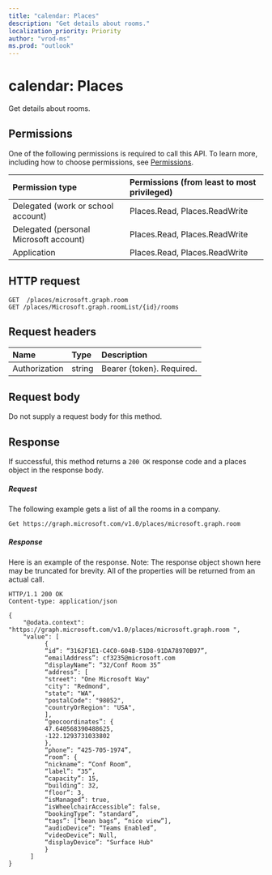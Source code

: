 ```yaml
---
title: "calendar: Places"
description: "Get details about rooms."
localization_priority: Priority
author: "vrod-ms"
ms.prod: "outlook"
---
```


# calendar: Places

Get details about rooms.

## Permissions
One of the following permissions is required to call this API. To learn more, including how to choose permissions, see [Permissions](/graph/permissions-reference).

|Permission type      | Permissions (from least to most privileged)              |
|:--------------------|:---------------------------------------------------------|
|Delegated (work or school account) | Places.Read, Places.ReadWrite    |
|Delegated (personal Microsoft account) | Places.Read, Places.ReadWrite |
|Application | Places.Read, Places.ReadWrite |

## HTTP request
<!-- { "blockType": "ignored" } -->
```http
GET  /places/microsoft.graph.room
GET /places/Microsoft.graph.roomList/{id}/rooms
```

## Request headers
| Name       | Type | Description|
|:-----------|:------|:----------|
| Authorization  | string  | Bearer {token}. Required. |

## Request body
Do not supply a request body for this method.

## Response

If successful, this method returns a `200 OK` response code and a places object in the response body.
##### Request
The following example gets a list of all the rooms in a company.

<!-- {
  "blockType": "ignored",
  "name": "calendar_Places"
}-->
```http
Get https://graph.microsoft.com/v1.0/places/microsoft.graph.room 
```

##### Response
Here is an example of the response. Note: The response object shown here may be truncated for brevity. All of the properties will be returned from an actual call.
<!-- {
  "blockType": "ignored",
  "truncated": true,
  "@odata.type": "microsoft.graph.room",
  "isCollection": true
} -->
```http
HTTP/1.1 200 OK
Content-type: application/json

{
    "@odata.context": "https://graph.microsoft.com/v1.0/places/microsoft.graph.room ",
    "value": [
          {
          “id”: “3162F1E1-C4C0-604B-51D8-91DA78970B97”,
          “emailAddress”: cf3235@microsoft.com
          “displayName”: “32/Conf Room 35”
          “address”: [
          "street": "One Microsoft Way"
          "city": "Redmond",
          "state": "WA",
          "postalCode": "98052",
          "countryOrRegion": "USA",
          ],
          “geocoordinates”: {
          47.640568390488625,
          -122.1293731033802
          },
          “phone”: “425-705-1974”,
          “room”: {
          “nickname”: “Conf Room”,
          “label”: “35”,
          “capacity”: 15,
          “building”: 32,
          “floor”: 3,
          “isManaged”: true,
          “isWheelchairAccessible”: false,
          “bookingType”: “standard”,
          “tags”: [“bean bags”, “nice view”],
          “audioDevice”: “Teams Enabled”,
          “videoDevice”: Null,
          “displayDevice”: "Surface Hub"
          }
      ]
}

```

<!-- uuid: 8fcb5dbc-d5aa-4681-8e31-b001d5168d79
2015-10-25 14:57:30 UTC -->
<!--
{
  "type": "#page.annotation",
  "description": "calendar: Places",
  "keywords": "",
  "section": "documentation",
  "tocPath": ""
}
-->
